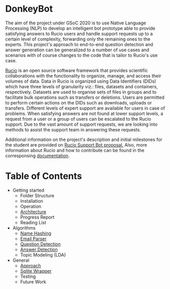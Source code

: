 # DonkeyBot

The aim of the project under GSoC 2020 is to use Native Language Processing (NLP) to develop an intelligent bot prototype able to provide satisfying answers to Rucio users and handle support requests up to a certain level of complexity, forwarding only the remaining ones to the experts. This project's approach to end-to-end question detection and answer generation can be generalized to a number of use cases and scenarios with of course changes to the code that is tailor to Rucio's use case.

[Rucio](https://rucio.github.io/) is an open source software framework that provides scientific collaborations with the functionality to organize, manage, and access their volumes of data. Data in Rucio is organized using Data Identifiers (DIDs) which have three levels of granularity viz.: files, datasets and containers, respectively. Datasets are used to organise sets of files in groups and to facilitate bulk operations such as transfers or deletions. Users are permitted to perform certain actions on the DIDs such as downloads, uploads or transfers. Different levels of expert support are available for users in case of problems. When satisfying answers are not found at lower support levels, a request from a user or a group of users can be escalated to the Rucio support. Due to the vast amount of support requests, we are looking into methods to assist the support team in answering these requests. 

Additional information on the project's description and initial milestones for the student are provided on [Rucio Support Bot proposal.](https://github.com/TomasJavurek/hsf.github.io/blob/master/_gsocproposals/2020/proposal_RucioSupportBot.md)
Also, more information about Rucio and how to contribute can be found in the corresponsing [documentation](https://rucio.readthedocs.io/en/latest/).


# Table of Contents
* Getting started
  * Folder Structure
  * Installation
  * Operation
  * [Architecture](architecture.md)
  * Progress Report
  * Reading List
* Algorithms
  * [Name Hashing](name_tagger.md)
  * [Email Parser](email_parser.md)
  * [Question Detection](question_detector.md)
  * [Answer Detection](answer_detection.md)
  * Topic Modeling (LDA)
* General
  * [Approach](approach.md)
  * [Sqlite Wrapper](sqlite_wrapper.md)
  * Testing
  * Future Work



